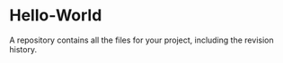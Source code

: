 # Hello-World
A repository contains all the files for your project, including the revision history.
